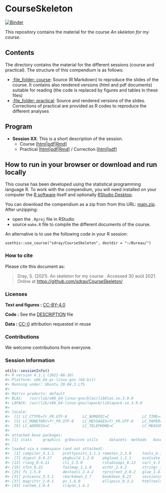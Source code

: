 
<!-- README.md is generated from README.Rmd. Please edit that file -->

# CourseSkeleton

[![Binder](https://mybinder.org/badge_logo.svg)](https://mybinder.org/v2/gh/sdray/CourseSkeleton/main?urlpath=rstudio)

This repository contains the material for the course *An skeleton for my
course*.

## Contents

The directory contains the material for the different sessions (course
and practical). The structure of this compendium is as follows:

-   [:file\_folder: course](course): Source (R Markdown) to reproduce
    the slides of the course. It contains also rendered versions (html
    and pdf documents) suitable for reading (the code is replaced by
    figures and tables in these files)
-   [:file\_folder: practical](practical): Source and rendered versions
    of the slides. Corrections of practical are provided as R codes to
    reproduce the different analyses

## Program

-   **Session XX**: This is a short description of the session.
    -   Course
        \[[html](course/sessionXX/sessionXX.html)\|[pdf](course/sessionXX/sessionXX.pdf)\|[Rmd](course/sessionXX/sessionXX.Rmd)\]
    -   Practical
        \[[html](practical/sessionXX/sessionXX.html)\|[pdf](practical/sessionXX/sessionXX.pdf)\|[Rmd](practical/sessionXX/sessionXX.Rmd)\]
        / Correction
        \[[html](practical/sessionXX/sessionXX-corrected.html)\|[pdf](practical/sessionXX/sessionXX-corrected.pdf)\]

## How to run in your browser or download and run locally

This course has been developed using the statistical programming
language R. To work with the compendium, you will need installed on your
computer the [R software](https://cloud.r-project.org/) itself and
optionally [RStudio
Desktop](https://rstudio.com/products/rstudio/download/).

You can download the compendium as a zip from from this URL:
[main.zip](https://github.com/sdray/CourseSkeleton/archive/refs/heads/main.zip).
After unzipping:

-   open the `.Rproj` file in RStudio
-   source `make.R` file to compile the different documents of the
    course.

An alternative is to use the following code in your R session:

`usethis::use_course("sdray/CourseSkeleton", destdir = "~/Bureau/")`

### How to cite

Please cite this document as:

> Dray, S. (2021). An skeleton for my course . Accessed 30 août 2021.
> Online at <https://github.com/sdray/CourseSkeleton/>

### Licenses

**Text and figures :**
[CC-BY-4.0](http://creativecommons.org/licenses/by/4.0/)

**Code :** See the [DESCRIPTION](DESCRIPTION) file

**Data :** [CC-0](http://creativecommons.org/publicdomain/zero/1.0/)
attribution requested in reuse

### Contributions

We welcome contributions from everyone.

### Session Information

``` r
utils::sessionInfo()
#> R version 4.1.1 (2021-08-10)
#> Platform: x86_64-pc-linux-gnu (64-bit)
#> Running under: Ubuntu 20.04.3 LTS
#> 
#> Matrix products: default
#> BLAS:   /usr/lib/x86_64-linux-gnu/blas/libblas.so.3.9.0
#> LAPACK: /usr/lib/x86_64-linux-gnu/lapack/liblapack.so.3.9.0
#> 
#> locale:
#>  [1] LC_CTYPE=fr_FR.UTF-8       LC_NUMERIC=C               LC_TIME=fr_FR.UTF-8        LC_COLLATE=fr_FR.UTF-8    
#>  [5] LC_MONETARY=fr_FR.UTF-8    LC_MESSAGES=fr_FR.UTF-8    LC_PAPER=fr_FR.UTF-8       LC_NAME=C                 
#>  [9] LC_ADDRESS=C               LC_TELEPHONE=C             LC_MEASUREMENT=fr_FR.UTF-8 LC_IDENTIFICATION=C       
#> 
#> attached base packages:
#> [1] stats     graphics  grDevices utils     datasets  methods   base     
#> 
#> loaded via a namespace (and not attached):
#>  [1] compiler_4.1.1    prettyunits_1.1.1 remotes_2.3.0     tools_4.1.1       rrtools_0.1.5     testthat_3.0.2   
#>  [7] digest_0.6.27     pkgbuild_1.2.0    pkgload_1.2.1     evaluate_0.14     memoise_2.0.0     lifecycle_1.0.0  
#> [13] rlang_0.4.11      cli_2.5.0         rstudioapi_0.13   curl_4.3          yaml_2.2.1        pagedown_0.13    
#> [19] xfun_0.22         fastmap_1.1.0     withr_2.4.2       stringr_1.4.0     knitr_1.31        desc_1.3.0       
#> [25] fs_1.5.0          devtools_2.4.2    rprojroot_2.0.2   glue_1.4.2        here_1.0.1        R6_2.5.0         
#> [31] processx_3.5.1    rmarkdown_2.7     bookdown_0.21     sessioninfo_1.1.1 callr_3.6.0       purrr_0.3.4      
#> [37] magrittr_2.0.1    ps_1.6.0          ellipsis_0.3.2    htmltools_0.5.1.1 usethis_2.0.1     stringi_1.6.2    
#> [43] cachem_1.0.4      crayon_1.4.1
```
